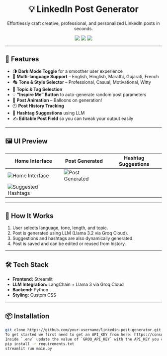<h1 align="center">💡 LinkedIn Post Generator</h1>
<p align="center">
  Effortlessly craft creative, professional, and personalized LinkedIn posts in seconds.
</p>

<p align="center">
  <img src="https://img.shields.io/badge/Streamlit-App-red?logo=streamlit" />
  <img src="https://img.shields.io/badge/LLM-Llama 3-blueviolet?logo=openai" />
  <img src="https://img.shields.io/badge/Groq-Accelerated-success?logo=groq" />
</p>

---

## 🎯 Features

- 🌗 **Dark Mode Toggle** for a smoother user experience
- 📝 **Multi-language Support** – English, Hinglish, Marathi, Gujarati, French
- 🎭 **Tone & Style Selector** – Professional, Casual, Motivational, Witty
- 📌 **Topic & Tag Selection**
- 💡 **“Inspire Me” Button** to auto-generate random post parameters
- 🎉 **Post Animation** – Balloons on generation!
- 🕘 **Post History Tracking**
- 🔖 **Hashtag Suggestions** using LLM
- ✍️ **Editable Post Field** so you can tweak your output easily

---

## 🖼️ UI Preview

| Home Interface | Post Generated | Hashtag Suggestions |
| -------------- | -------------- | ------------------- |
| ![Home Interface](https://github.com/user-attachments/assets/bbc3f0cd-a9c6-426f-9d3c-3327a6f8d476) | ![Post Generated](https://github.com/user-attachments/assets/3dc7e5ba-f20a-408e-91b1-2f433d39340f) |
![Suggested Hashtags](https://github.com/user-attachments/assets/a3872f3a-1ebe-4f8d-a7b3-a71ce208f0e2)|

---

## 🧠 How It Works

1. User selects language, tone, length, and topic.
2. Post is generated using LLM (Llama 3.2 via Groq Cloud).
3. Suggestions and hashtags are also dynamically generated.
4. Post is saved and can be edited or reused from history.

---

## 🛠️ Tech Stack

- **Frontend:** Streamlit
- **LLM Integration:** LangChain + Llama 3 via Groq Cloud
- **Backend:** Python
- **Styling:** Custom CSS

---

## 📦 Installation

```bash
git clone https://github.com/your-username/linkedin-post-generator.git
To get started we first need to get an API_KEY from here: https://console.groq.com/keys.
Inside `.env` update the value of `GROQ_API_KEY` with the API_KEY you created. 
pip install -r requirements.txt
streamlit run main.py
